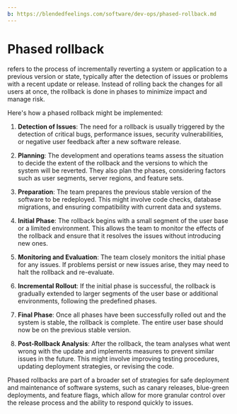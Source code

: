```yaml
---
b: https://blendedfeelings.com/software/dev-ops/phased-rollback.md
---
```


# Phased rollback 
refers to the process of incrementally reverting a system or application to a previous version or state, typically after the detection of issues or problems with a recent update or release. Instead of rolling back the changes for all users at once, the rollback is done in phases to minimize impact and manage risk.

Here's how a phased rollback might be implemented:

1. **Detection of Issues**: The need for a rollback is usually triggered by the detection of critical bugs, performance issues, security vulnerabilities, or negative user feedback after a new software release.

2. **Planning**: The development and operations teams assess the situation to decide the extent of the rollback and the versions to which the system will be reverted. They also plan the phases, considering factors such as user segments, server regions, and feature sets.

3. **Preparation**: The team prepares the previous stable version of the software to be redeployed. This might involve code checks, database migrations, and ensuring compatibility with current data and systems.

4. **Initial Phase**: The rollback begins with a small segment of the user base or a limited environment. This allows the team to monitor the effects of the rollback and ensure that it resolves the issues without introducing new ones.

5. **Monitoring and Evaluation**: The team closely monitors the initial phase for any issues. If problems persist or new issues arise, they may need to halt the rollback and re-evaluate.

6. **Incremental Rollout**: If the initial phase is successful, the rollback is gradually extended to larger segments of the user base or additional environments, following the predefined phases.

7. **Final Phase**: Once all phases have been successfully rolled out and the system is stable, the rollback is complete. The entire user base should now be on the previous stable version.

8. **Post-Rollback Analysis**: After the rollback, the team analyses what went wrong with the update and implements measures to prevent similar issues in the future. This might involve improving testing procedures, updating deployment strategies, or revising the code.

Phased rollbacks are part of a broader set of strategies for safe deployment and maintenance of software systems, such as canary releases, blue-green deployments, and feature flags, which allow for more granular control over the release process and the ability to respond quickly to issues.
